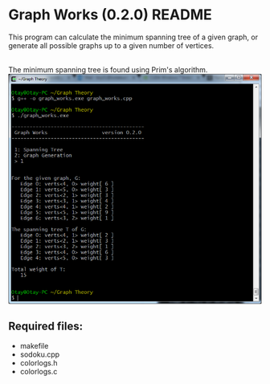 # Graph Works (0.2.0) README #

This program can calculate the minimum spanning tree of a given graph, or
 generate all possible graphs up to a given number of vertices.  

<br />
The minimum spanning tree is found using Prim's algorithm.
<br />

<img src="https://raw.githubusercontent.com/Otays/Graph-Theory/master/pics/pic1.png" />

## Required files: ##
 - makefile
 - sodoku.cpp
 - colorlogs.h
 - colorlogs.c
  

  
  
  
  
  
  






